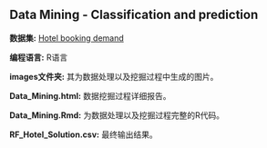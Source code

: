 ## Data Mining - Classification and prediction

**数据集:** [Hotel booking demand](https://www.kaggle.com/jessemostipak/hotel-booking-demand)

**编程语言:** R语言

**images文件夹:** 其为数据处理以及挖掘过程中生成的图片。

**Data_Mining.html:** 数据挖掘过程详细报告。

**Data_Mining.Rmd:** 为数据处理以及挖掘过程完整的R代码。

**RF_Hotel_Solution.csv:** 最终输出结果。


